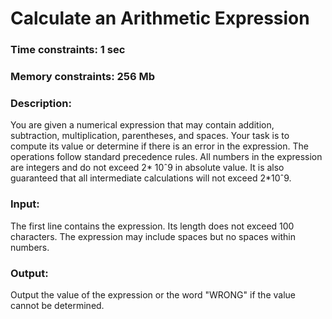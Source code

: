 # Calculate an Arithmetic Expression

### Time constraints: 1 sec
### Memory constraints: 256 Mb

### Description:
You are given a numerical expression that may contain addition, subtraction, multiplication, parentheses, and spaces. Your task is to compute its value or determine if there is an error in the expression. The operations follow standard precedence rules. All numbers in the expression are integers and do not exceed 2* 10ˆ9 in absolute value. It is also guaranteed that all intermediate calculations will not exceed 2*10ˆ9.

### Input:
The first line contains the expression. Its length does not exceed 100 characters. The expression may include spaces but no spaces within numbers.

### Output:
Output the value of the expression or the word "WRONG" if the value cannot be determined.
